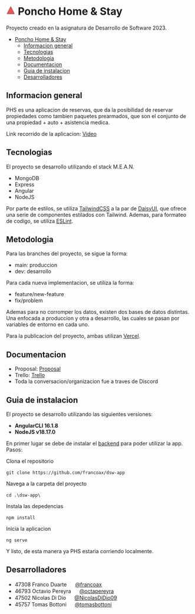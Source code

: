 # <img src="./src/assets/img/phs.png" height="25" width="25"> Poncho Home & Stay

Proyecto creado en la asignatura de Desarrollo de Software 2023.

- [ Poncho Home \& Stay](#-poncho-home--stay)
  - [Informacion general](#informacion-general)
  - [Tecnologias](#tecnologias)
  - [Metodologia](#metodologia)
  - [Documentacion](#documentacion)
  - [Guia de instalacion](#guia-de-instalacion)
  - [Desarrolladores](#desarrolladores)

## Informacion general
PHS es una aplicacion de reservas, que da la posibilidad de reservar propiedades como tambien paquetes
prearmados, que son el conjunto de una propiedad + auto + asistencia medica.

Link recorrido de la aplicacion: [Video](https://youtu.be/b80YyR5HQtM)

## Tecnologias
El proyecto se desarrollo utilizando el stack M.E.A.N.

* MongoDB
* Express
* Angular
* NodeJS

Por parte de estilos, se utiliza [TailwindCSS](https://tailwindcss.com/) a la par de [DaisyUI](https://daisyui.com/),
que ofrece una serie de componentes estilados con Tailwind. Ademas, para formateo de codigo, se utiliza [ESLint](https://eslint.org/).

## Metodologia
Para las branches del proyecto, se sigue la forma:

* main: produccion
* dev: desarrollo

Para cada nueva implementacion, se utiliza la forma:

* feature/new-feature
* fix/problem

Ademas para no corromper los datos, existen dos bases de datos distintas. Una enfocada a produccion y otra a desarrollo, las cuales se pasan por
variables de entorno en cada uno.

Para la publicacion del proyecto, ambas utilizan [Vercel](https://vercel.com).

## Documentacion
* Proposal: [Proposal](https://github.com/tomasbottoni/tp_Poncho-Home-Stay/blob/main/proposal.md)
* Trello: [Trello](https://trello.com/b/MFViuKQH)
* Toda la conversacion/organizacion fue a traves de Discord

## Guia de instalacion
El proyecto se desarrollo utilizando las siguientes versiones:

* **AngularCLI 16.1.8**
* **NodeJS v18.17.0**

En primer lugar se debe de instalar el [backend](https://github.com/francoax/dsw-server) para poder utilizar la app.
Pasos:

Clona el repositorio
```
git clone https://github.com/francoax/dsw-app
```

Navega a la carpeta del proyecto
```
cd .\dsw-app\
```

Instala las depedencias
```
npm install
```

Inicia la aplicacion
```
ng serve
```

Y listo, de esta manera ya PHS estaria corriendo localmente.

## Desarrolladores
* 47308 Franco Duarte <img src="https://avatars.githubusercontent.com/u/87949682?v=4" height="15" width="15"> [@francoax](https://github.com/francoax)
* 46793 Octavio Pereyra <img src="https://avatars.githubusercontent.com/u/82680476?v=4" height="15" width="15"> [@octapereyra](https://github.com/octapereyra)
* 47502 Nicolas Di Dio <img src="https://avatars.githubusercontent.com/u/81826078?v=4" height="15" width="15"> [@NicolasDiDio09](https://github.com/NicolasDiDio09)
* 45757 Tomas Bottoni <img src="https://avatars.githubusercontent.com/u/81845990?v=4" height="15" width="15"> [@tomasbottoni](https://github.com/tomasbottoni)
